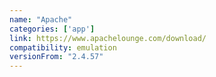 ```yaml
---
name: "Apache"
categories: ['app']
link: https://www.apachelounge.com/download/
compatibility: emulation
versionFrom: "2.4.57"
---
```


